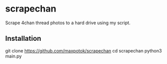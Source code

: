 # scrapechan

Scrape 4chan thread photos to a hard drive using my script.

## Installation
git clone https://github.com/maxpotok/scrapechan
cd scrapechan
python3 main.py

